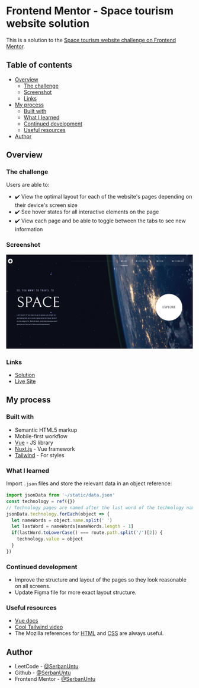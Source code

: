 # Frontend Mentor - Space tourism website solution

This is a solution to the [Space tourism website challenge on Frontend Mentor](https://www.frontendmentor.io/challenges/space-tourism-multipage-website-gRWj1URZ3).

## Table of contents

- [Overview](#overview)
  - [The challenge](#the-challenge)
  - [Screenshot](#screenshot)
  - [Links](#links)
- [My process](#my-process)
  - [Built with](#built-with)
  - [What I learned](#what-i-learned)
  - [Continued development](#continued-development)
  - [Useful resources](#useful-resources)
- [Author](#author)

## Overview

### The challenge

Users are able to:

- ✔️ View the optimal layout for each of the website's pages depending on their device's screen size
- ✔️ See hover states for all interactive elements on the page
- ✔️ View each page and be able to toggle between the tabs to see new information

### Screenshot

![Screenshot](/public/images/screenshot.png)

### Links

- [Solution]()
- [Live Site](https://fm-space-tourism-multi-page-website-blue.vercel.app/)

## My process

### Built with

- Semantic HTML5 markup
- Mobile-first workflow
- [Vue](https://vuejs.org/) - JS library
- [Nuxt.js](https://nuxt.com/) - Vue framework
- [Tailwind](https://tailwindcss.com/) - For styles

### What I learned

Import `.json` files and store the relevant data in an object reference:
```js
import jsonData from '~/static/data.json'
const technology = ref({})
// Technology pages are named after the last word of the technology name
jsonData.technology.forEach(object => {
  let nameWords = object.name.split(' ')
  let lastWord = nameWords[nameWords.length - 1] 
  if(lastWord.toLowerCase() === route.path.split('/')[2]) {
    technology.value = object
  }
})
```

### Continued development

- Improve the structure and layout of the pages so they look reasonable on all screens.
- Update Figma file for more exact layout structure.

### Useful resources

- [Vue docs](https://vuejs.org/guide/introduction)
- [Cool Tailwind video](https://www.youtube.com/watch?v=pfaSUYaSgRo)
- The Mozilla references for [HTML](https://developer.mozilla.org/en-US/docs/Web/HTML) and [CSS](https://developer.mozilla.org/en-US/docs/Web/CSS) are always useful.

## Author

- LeetCode - [@SerbanUntu](https://leetcode.com/SerbanUntu/)
- Github - [@SerbanUntu](https://github.com/SerbanUntu)
- Frontend Mentor - [@SerbanUntu](https://www.frontendmentor.io/profile/SerbanUntu)